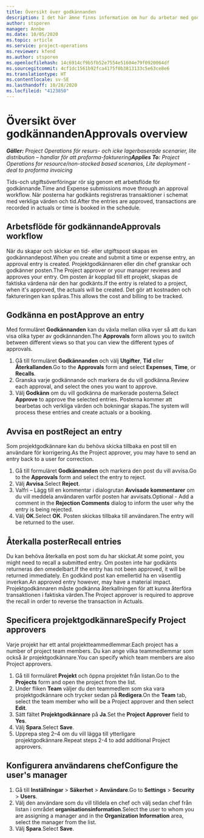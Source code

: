 ```yaml
---
title: Översikt över godkännanden
description: I det här ämne finns information om hur du arbetar med godkännanden i Project Operations.
author: stsporen
manager: Annbe
ms.date: 10/05/2020
ms.topic: article
ms.service: project-operations
ms.reviewer: kfend
ms.author: stsporen
ms.openlocfilehash: 14c6914cf9b5fb52e7554e51604e79f0920064df
ms.sourcegitcommit: 4cf1dc1561b92fca4175f0b3813133c5e63ce8e6
ms.translationtype: HT
ms.contentlocale: sv-SE
ms.lasthandoff: 10/28/2020
ms.locfileid: "4123850"
---
```

# <a name="approvals-overview"></a><span data-ttu-id="d3a8d-103">Översikt över godkännanden</span><span class="sxs-lookup"><span data-stu-id="d3a8d-103">Approvals overview</span></span>

<span data-ttu-id="d3a8d-104">_**Gäller:** Project Operations för resurs- och icke lagerbaserade scenarier, lite distribution – handlar för att proforma-fakturering_</span><span class="sxs-lookup"><span data-stu-id="d3a8d-104">_**Applies To:** Project Operations for resource/non-stocked based scenarios, Lite deployment - deal to proforma invoicing_</span></span>

<span data-ttu-id="d3a8d-105">Tids-och utgiftsöverföringar rör sig genom ett arbetsflöde för godkännande.</span><span class="sxs-lookup"><span data-stu-id="d3a8d-105">Time and Expense submissions move through an approval workflow.</span></span> <span data-ttu-id="d3a8d-106">När posterna har godkänts registreras transaktioner i schemat med verkliga värden och tid.</span><span class="sxs-lookup"><span data-stu-id="d3a8d-106">After the entries are approved, transactions are recorded in actuals or time is booked in the schedule.</span></span>

## <a name="approvals-workflow"></a><span data-ttu-id="d3a8d-107">Arbetsflöde för godkännande</span><span class="sxs-lookup"><span data-stu-id="d3a8d-107">Approvals workflow</span></span>
<span data-ttu-id="d3a8d-108">När du skapar och skickar en tid- eller utgiftspost skapas en godkännandepost.</span><span class="sxs-lookup"><span data-stu-id="d3a8d-108">When you create and submit a time or expense entry, an approval entry is created.</span></span> <span data-ttu-id="d3a8d-109">Projektgodkännaren eller din chef granskar och godkänner posten.</span><span class="sxs-lookup"><span data-stu-id="d3a8d-109">The Project approver or your manager reviews and approves your entry.</span></span> <span data-ttu-id="d3a8d-110">Om posten är kopplad till ett projekt, skapas de faktiska värdena när den har godkänts.</span><span class="sxs-lookup"><span data-stu-id="d3a8d-110">If the entry is related to a project, when it's approved, the actuals will be created.</span></span> <span data-ttu-id="d3a8d-111">Det gör att kostnaden och faktureringen kan spåras.</span><span class="sxs-lookup"><span data-stu-id="d3a8d-111">This allows the cost and billing to be tracked.</span></span> 

## <a name="approve-an-entry"></a><span data-ttu-id="d3a8d-112">Godkänna en post</span><span class="sxs-lookup"><span data-stu-id="d3a8d-112">Approve an entry</span></span>
<span data-ttu-id="d3a8d-113">Med formuläret **Godkännanden** kan du växla mellan olika vyer så att du kan visa olika typer av godkännanden.</span><span class="sxs-lookup"><span data-stu-id="d3a8d-113">The **Approvals** form allows you to switch between different views so that you can view the different types of approvals.</span></span>
  
1. <span data-ttu-id="d3a8d-114">Gå till formuläret **Godkännanden** och välj **Utgifter**, **Tid** eller **Återkallanden**.</span><span class="sxs-lookup"><span data-stu-id="d3a8d-114">Go to the **Approvals** form and select **Expenses**, **Time**, or **Recalls**.</span></span>
2. <span data-ttu-id="d3a8d-115">Granska varje godkännande och markera de du vill godkänna.</span><span class="sxs-lookup"><span data-stu-id="d3a8d-115">Review each approval, and select the ones you want to approve.</span></span>
3. <span data-ttu-id="d3a8d-116">Välj **Godkänn** om du vill godkänna de markerade posterna.</span><span class="sxs-lookup"><span data-stu-id="d3a8d-116">Select **Approve** to approve the selected entries.</span></span>
<span data-ttu-id="d3a8d-117">Posterna kommer att bearbetas och verkliga värden och bokningar skapas.</span><span class="sxs-lookup"><span data-stu-id="d3a8d-117">The system will process these entries and create actuals or a booking.</span></span>

## <a name="reject-an-entry"></a><span data-ttu-id="d3a8d-118">Avvisa en post</span><span class="sxs-lookup"><span data-stu-id="d3a8d-118">Reject an entry</span></span>
<span data-ttu-id="d3a8d-119">Som projektgodkännare kan du behöva skicka tillbaka en post till en användare för korrigering.</span><span class="sxs-lookup"><span data-stu-id="d3a8d-119">As the Project approver, you may have to send an entry back to a user for correction.</span></span>
  
1. <span data-ttu-id="d3a8d-120">Gå till formuläret **Godkännanden** och markera den post du vill avvisa.</span><span class="sxs-lookup"><span data-stu-id="d3a8d-120">Go to the **Approvals** form and select the entry to reject.</span></span> 
2. <span data-ttu-id="d3a8d-121">Välj **Avvisa**.</span><span class="sxs-lookup"><span data-stu-id="d3a8d-121">Select **Reject**.</span></span>
3. <span data-ttu-id="d3a8d-122">Valfri – Lägg till en kommentar i dialogrutan **Avvisade kommentarer** om du vill meddela användaren varför posten har avvisats.</span><span class="sxs-lookup"><span data-stu-id="d3a8d-122">Optional - Add a comment in the **Rejection Comments** dialog to inform the user why the entry is being rejected.</span></span>
4. <span data-ttu-id="d3a8d-123">Välj **OK**.</span><span class="sxs-lookup"><span data-stu-id="d3a8d-123">Select **OK**.</span></span> <span data-ttu-id="d3a8d-124">Posten skickas tillbaka till användaren.</span><span class="sxs-lookup"><span data-stu-id="d3a8d-124">The entry will be returned to the user.</span></span>
  
## <a name="recall-entries"></a><span data-ttu-id="d3a8d-125">Återkalla poster</span><span class="sxs-lookup"><span data-stu-id="d3a8d-125">Recall entries</span></span>
<span data-ttu-id="d3a8d-126">Du kan behöva återkalla en post som du har skickat.</span><span class="sxs-lookup"><span data-stu-id="d3a8d-126">At some point, you might need to recall a submitted entry.</span></span> <span data-ttu-id="d3a8d-127">Om posten inte har godkänts returneras den omedelbart.</span><span class="sxs-lookup"><span data-stu-id="d3a8d-127">If the entry has not been approved, it will be returned immediately.</span></span> <span data-ttu-id="d3a8d-128">En godkänd post kan emellertid ha en väsentlig inverkan.</span><span class="sxs-lookup"><span data-stu-id="d3a8d-128">An approved entry however, may have a material impact.</span></span> <span data-ttu-id="d3a8d-129">Projektgodkännaren måste godkänna återkallningen för att kunna återföra transaktionen i faktiska värden.</span><span class="sxs-lookup"><span data-stu-id="d3a8d-129">The Project approver is required to approve the recall in order to reverse the transaction in Actuals.</span></span>

## <a name="specify-project-approvers"></a><span data-ttu-id="d3a8d-130">Specificera projektgodkännare</span><span class="sxs-lookup"><span data-stu-id="d3a8d-130">Specify Project approvers</span></span>
<span data-ttu-id="d3a8d-131">Varje projekt har ett antal projektteammedlemmar.</span><span class="sxs-lookup"><span data-stu-id="d3a8d-131">Each project has a number of project team members.</span></span> <span data-ttu-id="d3a8d-132">Du kan ange vilka teammedlemmar som också är projektgodkännare.</span><span class="sxs-lookup"><span data-stu-id="d3a8d-132">You can specify which team members are also Project approvers.</span></span>

1. <span data-ttu-id="d3a8d-133">Gå till formuläret **Projekt** och öppna projektet från listan.</span><span class="sxs-lookup"><span data-stu-id="d3a8d-133">Go to the **Projects** form and open the project from the list.</span></span>
2. <span data-ttu-id="d3a8d-134">Under fliken **Team** väljer du den teammedlem som ska vara projektgodkännare och trycker sedan på **Redigera**.</span><span class="sxs-lookup"><span data-stu-id="d3a8d-134">On the **Team** tab, select the team member who will be a Project approver and then select **Edit**.</span></span>
3. <span data-ttu-id="d3a8d-135">Sätt fältet **Projektgodkännare** på **Ja**.</span><span class="sxs-lookup"><span data-stu-id="d3a8d-135">Set the **Project Approver** field to **Yes**.</span></span>
4. <span data-ttu-id="d3a8d-136">Välj **Spara**.</span><span class="sxs-lookup"><span data-stu-id="d3a8d-136">Select **Save**.</span></span>
5. <span data-ttu-id="d3a8d-137">Upprepa steg 2–4 om du vill lägga till ytterligare projektgodkännare.</span><span class="sxs-lookup"><span data-stu-id="d3a8d-137">Repeat steps 2-4 to add additional Project approvers.</span></span>

## <a name="configure-the-users-manager"></a><span data-ttu-id="d3a8d-138">Konfigurera användarens chef</span><span class="sxs-lookup"><span data-stu-id="d3a8d-138">Configure the user's manager</span></span>

1. <span data-ttu-id="d3a8d-139">Gå till **Inställningar** > **Säkerhet** > **Användare**.</span><span class="sxs-lookup"><span data-stu-id="d3a8d-139">Go to **Settings** > **Security** > **Users**.</span></span>
2. <span data-ttu-id="d3a8d-140">Välj den användare som du vill tilldela en chef och välj sedan chef från listan i området **organisationsinformation**.</span><span class="sxs-lookup"><span data-stu-id="d3a8d-140">Select the user to whom you are assigning a manager and in the **Organization Information** area, select the manager from the list.</span></span> 
3. <span data-ttu-id="d3a8d-141">Välj **Spara**.</span><span class="sxs-lookup"><span data-stu-id="d3a8d-141">Select **Save**.</span></span>


